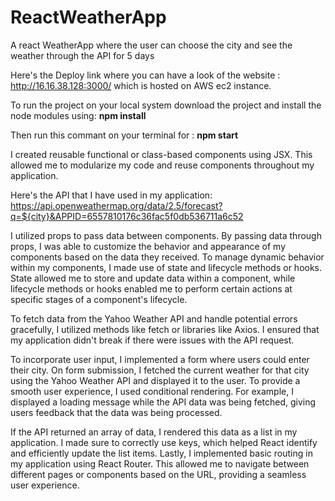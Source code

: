 # ReactWeatherApp
A react WeatherApp where the user can choose the city and see the weather through the API for 5 days

Here's the Deploy link where you can have a look of the website : http://16.16.38.128:3000/
which is hosted on AWS ec2 instance.

To run the project on your local system download the project and install the node modules using:  **npm install**

Then run this commant on your terminal for  : **npm start**

I created reusable functional or class-based components using JSX. This allowed me to modularize my code and reuse components throughout my application.

Here's the API that I have used in my application: https://api.openweathermap.org/data/2.5/forecast?q=${city}&APPID=6557810176c36fac5f0db536711a6c52

I utilized props to pass data between components. By passing data through props, I was able to customize the behavior and appearance of my components based on the data they received.
To manage dynamic behavior within my components, I made use of state and lifecycle methods or hooks. State allowed me to store and update data within a component, while lifecycle methods or hooks enabled me to perform certain actions at specific stages of a component's lifecycle.

To fetch data from the Yahoo Weather API and handle potential errors gracefully, I utilized methods like fetch or libraries like Axios. I ensured that my application didn't break if there were issues with the API request.

To incorporate user input, I implemented a form where users could enter their city. On form submission, I fetched the current weather for that city using the Yahoo Weather API and displayed it to the user.
To provide a smooth user experience, I used conditional rendering. For example, I displayed a loading message while the API data was being fetched, giving users feedback that the data was being processed.

If the API returned an array of data, I rendered this data as a list in my application. I made sure to correctly use keys, which helped React identify and efficiently update the list items.
Lastly, I implemented basic routing in my application using React Router. This allowed me to navigate between different pages or components based on the URL, providing a seamless user experience.
